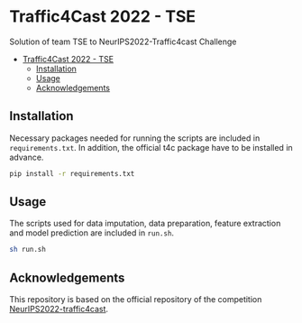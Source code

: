 # Traffic4Cast 2022 - TSE
Solution of team TSE to NeurIPS2022-Traffic4cast Challenge

- [Traffic4Cast 2022 - TSE](#traffic4cast-2022---tse)
  - [Installation](#installation)
  - [Usage](#usage)
  - [Acknowledgements](#acknowledgements)


## Installation

Necessary packages needed for running the scripts are included in `requirements.txt`.
In addition, the official t4c package have to be installed in advance.

```bash
pip install -r requirements.txt
```

## Usage

The scripts used for data imputation, data preparation, feature extraction and model prediction are included in `run.sh`.

```bash
sh run.sh
```

## Acknowledgements

This repository is based on the official repository of the competition [NeurIPS2022-traffic4cast](https://github.com/iarai/NeurIPS2022-traffic4cast).
